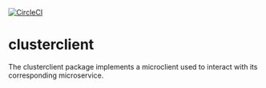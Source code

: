 [![CircleCI](https://dl.circleci.com/status-badge/img/gh/giantswarm/clusterclient/tree/master.svg?style=svg)](https://dl.circleci.com/status-badge/redirect/gh/giantswarm/clusterclient/tree/master)

# clusterclient
The clusterclient package implements a microclient used to interact with
its corresponding microservice.
